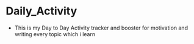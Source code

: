 # Daily_Activity

* This is my Day to Day Activity tracker and booster for motivation and writing every topic which i learn 
